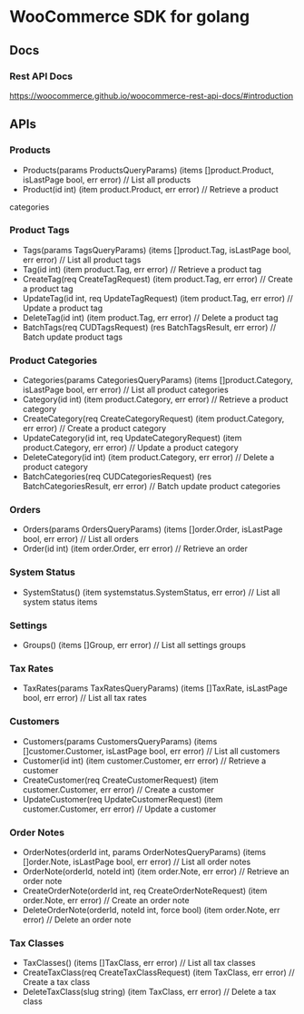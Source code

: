 WooCommerce SDK for golang
==========================

## Docs

### Rest API Docs

https://woocommerce.github.io/woocommerce-rest-api-docs/#introduction

## APIs

### Products

- Products(params ProductsQueryParams) (items []product.Product, isLastPage bool, err error)      // List all products
- Product(id int) (item product.Product, err error)                                               // Retrieve a product

categories

### Product Tags

- Tags(params TagsQueryParams) (items []product.Tag, isLastPage bool, err error)                  // List all product tags
- Tag(id int) (item product.Tag, err error)                                                       // Retrieve a product tag
- CreateTag(req CreateTagRequest) (item product.Tag, err error)                                   // Create a product tag
- UpdateTag(id int, req UpdateTagRequest) (item product.Tag, err error)                           // Update a product tag
- DeleteTag(id int) (item product.Tag, err error)                                                 // Delete a product tag
- BatchTags(req CUDTagsRequest) (res BatchTagsResult, err error)                                  // Batch update product tags

### Product Categories

- Categories(params CategoriesQueryParams) (items []product.Category, isLastPage bool, err error) // List all product categories
- Category(id int) (item product.Category, err error)                                             // Retrieve a product category
- CreateCategory(req CreateCategoryRequest) (item product.Category, err error)                    // Create a product category
- UpdateCategory(id int, req UpdateCategoryRequest) (item product.Category, err error)            // Update a product category
- DeleteCategory(id int) (item product.Category, err error)                                       // Delete a product category
- BatchCategories(req CUDCategoriesRequest) (res BatchCategoriesResult, err error)                // Batch update product categories

### Orders

- Orders(params OrdersQueryParams) (items []order.Order, isLastPage bool, err error) // List all orders
- Order(id int) (item order.Order, err error)                                        // Retrieve an order

### System Status

- SystemStatus() (item systemstatus.SystemStatus, err error) // List all system status items

### Settings

- Groups() (items []Group, err error) // List all settings groups

### Tax Rates

- TaxRates(params TaxRatesQueryParams) (items []TaxRate, isLastPage bool, err error) // List all tax rates

### Customers

- Customers(params CustomersQueryParams) (items []customer.Customer, isLastPage bool, err error) // List all customers
- Customer(id int) (item customer.Customer, err error)                                           // Retrieve a customer
- CreateCustomer(req CreateCustomerRequest) (item customer.Customer, err error)                                     // Create a customer
- UpdateCustomer(req UpdateCustomerRequest) (item customer.Customer, err error)                  // Update a customer
### Order Notes

- OrderNotes(orderId int, params OrderNotesQueryParams) (items []order.Note, isLastPage bool, err error) // List all order notes
- OrderNote(orderId, noteId int) (item order.Note, err error)                                            // Retrieve an order note
- CreateOrderNote(orderId int, req CreateOrderNoteRequest) (item order.Note, err error)                  // Create an order note
- DeleteOrderNote(orderId, noteId int, force bool) (item order.Note, err error)                          // Delete an order note

### Tax Classes

- TaxClasses() (items []TaxClass, err error)                           // List all tax classes
- CreateTaxClass(req CreateTaxClassRequest) (item TaxClass, err error) // Create a tax class
- DeleteTaxClass(slug string) (item TaxClass, err error)               // Delete a tax class